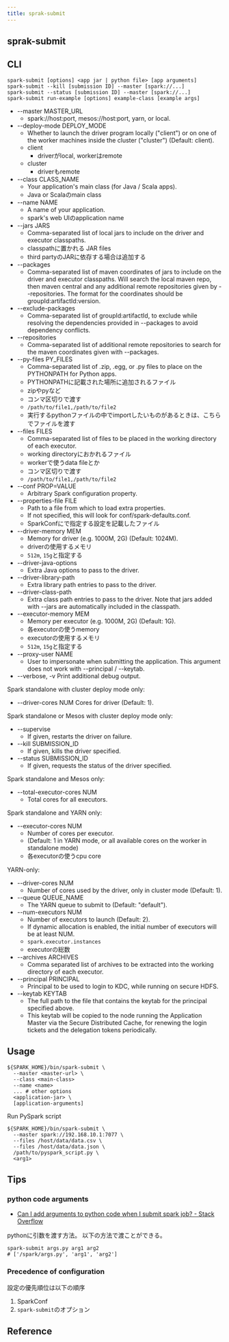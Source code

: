```yaml
---
title: sprak-submit
---
```


## sprak-submit


## CLI
```
spark-submit [options] <app jar | python file> [app arguments]
spark-submit --kill [submission ID] --master [spark://...]
spark-submit --status [submission ID] --master [spark://...]
spark-submit run-example [options] example-class [example args]
```

* --master MASTER_URL
    * spark://host:port, mesos://host:port, yarn, or local.
* --deploy-mode DEPLOY_MODE
    * Whether to launch the driver program locally ("client") or on one of the worker machines inside the cluster ("cluster") (Default: client).
    * client
        * driverがlocal, workerはremote
    * cluster
        * driverもremote
* --class CLASS_NAME
    * Your application's main class (for Java / Scala apps).
    * Java or Scalaのmain class
* --name NAME
    * A name of your application.
    * spark's web UIのapplication name
* --jars JARS
    * Comma-separated list of local jars to include on the driver and executor classpaths.
    * classpathに置かれる JAR files
    * third partyのJARに依存する場合は追加する
* --packages
    * Comma-separated list of maven coordinates of jars to include on the driver and executor classpaths. Will search the local maven repo, then maven central and any additional remote repositories given by --repositories. The format for the coordinates should be groupId:artifactId:version.
* --exclude-packages
    * Comma-separated list of groupId:artifactId, to exclude while resolving the dependencies provided in --packages to avoid dependency conflicts.
* --repositories 
    * Comma-separated list of additional remote repositories to search for the maven coordinates given with --packages.
* --py-files PY_FILES
    * Comma-separated list of .zip, .egg, or .py files to place on the PYTHONPATH for Python apps.
    * PYTHONPATHに記載された場所に追加されるファイル
    * zipやpyなど
    * コンマ区切りで渡す
    * `/path/to/file1,/path/to/file2`
    * 実行するpythonファイルの中でimportしたいものがあるときは、こちらでファイルを渡す
* --files FILES
    * Comma-separated list of files to be placed in the working directory of each executor.
    * working directoryにおかれるファイル
    * workerで使うdata fileとか
    * コンマ区切りで渡す
    * `/path/to/file1,/path/to/file2`
* --conf PROP=VALUE
    * Arbitrary Spark configuration property.
* --properties-file FILE
    * Path to a file from which to load extra properties.
    * If not specified, this will look for conf/spark-defaults.conf.
    * SparkConfにで指定する設定を記載したファイル
* --driver-memory MEM
    * Memory for driver (e.g. 1000M, 2G) (Default: 1024M).
    * driverの使用するメモリ
    * `512m`, `15g`と指定する 
* --driver-java-options
    * Extra Java options to pass to the driver.
* --driver-library-path
    * Extra library path entries to pass to the driver.
* --driver-class-path
    * Extra class path entries to pass to the driver. Note that jars added with --jars are automatically included in the classpath.
* --executor-memory MEM
    * Memory per executor (e.g. 1000M, 2G) (Default: 1G).
    * 各executorの使うmemory
    * executorの使用するメモリ
    * `512m`, `15g`と指定する 
* --proxy-user NAME
    * User to impersonate when submitting the application.  This argument does not work with --principal / --keytab.
* --verbose, -v               Print additional debug output.

Spark standalone with cluster deploy mode only:

* --driver-cores NUM          Cores for driver (Default: 1).

Spark standalone or Mesos with cluster deploy mode only:

* --supervise
    * If given, restarts the driver on failure.
* --kill SUBMISSION_ID
    * If given, kills the driver specified.
* --status SUBMISSION_ID
    * If given, requests the status of the driver specified.

Spark standalone and Mesos only:

* --total-executor-cores NUM
    * Total cores for all executors.

Spark standalone and YARN only:

* --executor-cores NUM
    * Number of cores per executor.
    * (Default: 1 in YARN mode, or all available cores on the worker in standalone mode)
    * 各executorの使うcpu core

YARN-only:

* --driver-cores NUM
    * Number of cores used by the driver, only in cluster mode (Default: 1).
* --queue QUEUE_NAME
    * The YARN queue to submit to (Default: "default").
* --num-executors NUM
    * Number of executors to launch (Default: 2).
    * If dynamic allocation is enabled, the initial number of executors will be at least NUM.
    * `spark.executor.instances`
    * executorの総数
* --archives ARCHIVES
    * Comma separated list of archives to be extracted into the working directory of each executor.
* --principal PRINCIPAL
    * Principal to be used to login to KDC, while running on secure HDFS.
* --keytab KEYTAB
    * The full path to the file that contains the keytab for the principal specified above.
    * This keytab will be copied to the node running the Application Master via the Secure Distributed Cache, for renewing the login tickets and the delegation tokens periodically.

## Usage

```
${SPARK_HOME}/bin/spark-submit \
  --master <master-url> \
  --class <main-class>
  --name <name>
  ... # other options
  <application-jar> \
  [application-arguments]
```

Run PySpark script

```
${SPARK_HOME}/bin/spark-submit \
  --master spark://192.168.10.1:7077 \
  --files /host/data/data.csv \
  --files /host/data/data.json \
  /path/to/pyspark_script.py \
  <arg1>
```


## Tips

### python code arguments
* [Can I add arguments to python code when I submit spark job? - Stack Overflow](https://stackoverflow.com/questions/32217160/can-i-add-arguments-to-python-code-when-i-submit-spark-job)

pythonに引数を渡す方法。
以下の方法で渡ことができる。

```
spark-submit args.py arg1 arg2
# ['/spark/args.py', 'arg1', 'arg2']
```

### Precedence of configuration
設定の優先順位は以下の順序

1. SparkConf
2. `spark-submit`のオプション

## Reference
